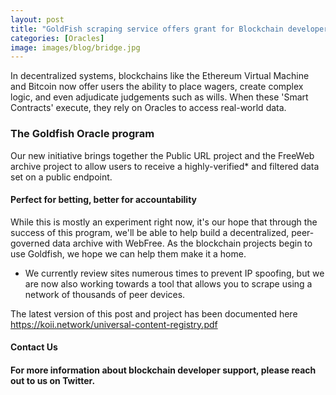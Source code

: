```yaml
---
layout: post
title: "GoldFish scraping service offers grant for Blockchain developers"
categories: [Oracles]
image: images/blog/bridge.jpg
---
```


In decentralized systems, blockchains like the Ethereum Virtual Machine and Bitcoin now offer users the ability to place wagers, create complex logic, and even adjudicate judgements such as wills. When these 'Smart Contracts' execute, they rely on Oracles to access real-world data.

<h3>The Goldfish Oracle program</h3>
Our new initiative brings together the Public URL project and the FreeWeb archive project to allow users to receive a highly-verified* and filtered data set on a public endpoint.

<h4>Perfect for betting, better for accountability</h4>
While this is mostly an experiment right now, it's our hope that through the success of this program, we'll be able to help build a decentralized, peer-governed data archive with WebFree. As the blockchain projects begin to use Goldfish, we hope we can help them make it a home.

- We currently review sites numerous times to prevent IP spoofing, but we are now also working towards a tool that allows you to scrape using a network of thousands of peer devices.

The latest version of this post and project has been documented here https://koii.network/universal-content-registry.pdf

<h4>Contact Us<h4>
For more information about blockchain developer support, please reach out to us on Twitter.
